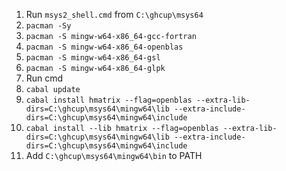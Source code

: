 1.  Run `msys2_shell.cmd` from `C:\ghcup\msys64`
2.  `pacman -Sy` 
3.  `pacman -S mingw-w64-x86_64-gcc-fortran`
4.  `pacman -S mingw-w64-x86_64-openblas`
5.  `pacman -S mingw-w64-x86_64-gsl`
6.  `pacman -S mingw-w64-x86_64-glpk`
7.  Run cmd
8.  `cabal update`
9.  `cabal install hmatrix --flag=openblas --extra-lib-dirs=C:\ghcup\msys64\mingw64\lib --extra-include-dirs=C:\ghcup\msys64\mingw64\include`
10. `cabal install --lib hmatrix --flag=openblas --extra-lib-dirs=C:\ghcup\msys64\mingw64\lib --extra-include-dirs=C:\ghcup\msys64\mingw64\include`
11. Add `C:\ghcup\msys64\mingw64\bin` to PATH
